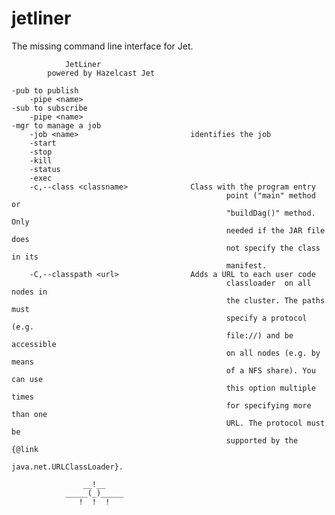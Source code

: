 # jetliner 



The missing command line interface for Jet.


				JetLiner
			powered by Hazelcast Jet
	
	-pub to publish
		-pipe <name>
	-sub to subscribe
		-pipe <name>
	-mgr to manage a job
		-job <name>                         identifies the job
		-start
		-stop
		-kill
		-status
		-exec
		-c,--class <classname>              Class with the program entry
                                                    point ("main" method or
                                                    "buildDag()" method. Only
                                                    needed if the JAR file does
                                                    not specify the class in its
                                                    manifest.
		-C,--classpath <url>                Adds a URL to each user code
                                                    classloader  on all nodes in
                                                    the cluster. The paths must
                                                    specify a protocol (e.g.
                                                    file://) and be accessible
                                                    on all nodes (e.g. by means
                                                    of a NFS share). You can use
                                                    this option multiple times
                                                    for specifying more than one
                                                    URL. The protocol must be
                                                    supported by the {@link
                                                    java.net.URLClassLoader}.
	
				    __!__
				_____(_)_____
				   !  !  !
		
